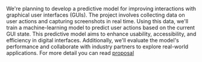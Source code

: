 We're planning to develop a predictive model for improving interactions with graphical user interfaces (GUIs). The project involves collecting data on user actions and capturing screenshots in real time. Using this data, we'll train a machine-learning model to predict user actions based on the current GUI state. This predictive model aims to enhance usability, accessibility, and efficiency in digital interfaces. Additionally, we'll evaluate the model's performance and collaborate with industry partners to explore real-world applications. For more detail you can read [proposal](https://github.com/MKdir98/karam-model/blob/main/proposal.md)
